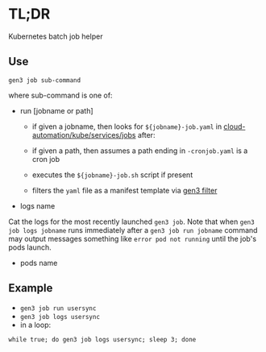 # TL;DR

Kubernetes batch job helper

## Use

```
gen3 job sub-command
```
where sub-command is one of:
* run [jobname or path]
  - if given a jobname, then looks for `${jobname}-job.yaml` in [cloud-automation/kube/services/jobs](https://github.com/uc-cdis/cloud-automation/tree/master/kube/services/jobs) after:

  - if given a path, then assumes a path ending in `-cronjob.yaml` is a cron job
  - executes the `${jobname}-job.sh` script if present
  - filters the `yaml` file as a manifest template via [gen3 filter](./filter.md)

* logs name

Cat the logs for the most recently launched `gen3 job`.
Note that when `gen3 job logs jobname` runs immediately after a `gen3 job run jobname` command
may output messages something like `error pod not running` until the
job's pods launch.


* pods name


## Example

* `gen3 job run usersync`
* `gen3 job logs usersync`
* in a loop:
```
while true; do gen3 job logs usersync; sleep 3; done
```
